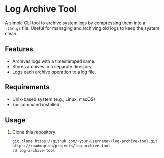 # Log Archive Tool

A simple CLI tool to archive system logs by compressing them into a `.tar.gz` file. Useful for managing and archiving old logs to keep the system clean.

## Features
- Archives logs with a timestamped name.
- Stores archives in a separate directory.
- Logs each archive operation to a log file.

## Requirements
- Unix-based system (e.g., Linux, macOS)
- `tar` command installed

## Usage
1. Clone this repository:
   ```bash
   git clone https://github.com/<your-username>/log-archive-tool.git
   https://roadmap.sh/projects/log-archive-tool
   cd log-archive-tool

